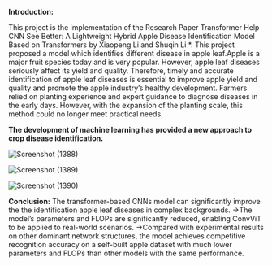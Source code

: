 **Introduction:**

This project is the implementation of the Research Paper Transformer Help CNN See Better: A Lightweight Hybrid Apple Disease Identification Model Based on Transformers by Xiaopeng Li and Shuqin Li *.
This project proposed a model which identifies different disease in apple leaf.Apple is a major fruit species today and is very popular. However, apple leaf diseases seriously affect its yield and quality. 
Therefore, timely and accurate identification of apple leaf diseases is essential to improve apple yield and quality and promote the apple industry’s healthy development. Farmers relied on planting experience and expert
guidance to diagnose diseases in the early days. However, with the expansion of the planting scale, this method could no longer meet practical needs. 

**The development of machine learning has provided a new approach to crop disease identification.**

![Screenshot (1388)](https://user-images.githubusercontent.com/114814102/212529999-3a1aa637-b1fc-4854-a58b-e14c0e03ecdf.png)

![Screenshot (1389)](https://user-images.githubusercontent.com/114814102/212530033-36106ecb-c2ff-4c12-937c-3df48d79f1a7.png)

![Screenshot (1390)](https://user-images.githubusercontent.com/114814102/212530052-ffbec97d-82ca-49a8-bf2e-9708f28f6b2c.png)

**Conclusion:**
The transformer-based CNNs model can significantly improve the the identification apple leaf diseases in complex backgrounds.
->The model’s parameters and FLOPs are significantly reduced, enabling ConvViT to be applied to real-world scenarios.
->Compared with experimental results on other dominant network structures, the model achieves competitive recognition accuracy on a self-built apple dataset with much lower parameters and FLOPs than other models with the same performance.
